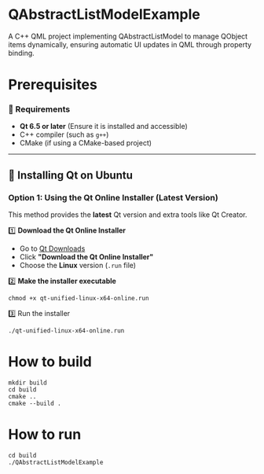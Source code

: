 # QAbstractListModelExample
A C++ QML project implementing QAbstractListModel to manage QObject items dynamically, ensuring automatic UI updates in QML through property binding.

# Prerequisites

### 📌 Requirements
- **Qt 6.5 or later** (Ensure it is installed and accessible)
- C++ compiler (such as `g++`)
- CMake (if using a CMake-based project)

---

## 🔧 Installing Qt on Ubuntu

### **Option 1: Using the Qt Online Installer (Latest Version)**
This method provides the **latest** Qt version and extra tools like Qt Creator.

1️⃣ **Download the Qt Online Installer**  
   - Go to [Qt Downloads](https://www.qt.io/download-open-source)  
   - Click **"Download the Qt Online Installer"**  
   - Choose the **Linux** version (`.run` file)

2️⃣ **Make the installer executable**  
   ```
   chmod +x qt-unified-linux-x64-online.run
   ```

3️⃣ Run the installer
```
./qt-unified-linux-x64-online.run
```

# How to build

```
mkdir build
cd build
cmake ..
cmake --build .

```

# How to run

```
cd build
./QAbstractListModelExample

```
